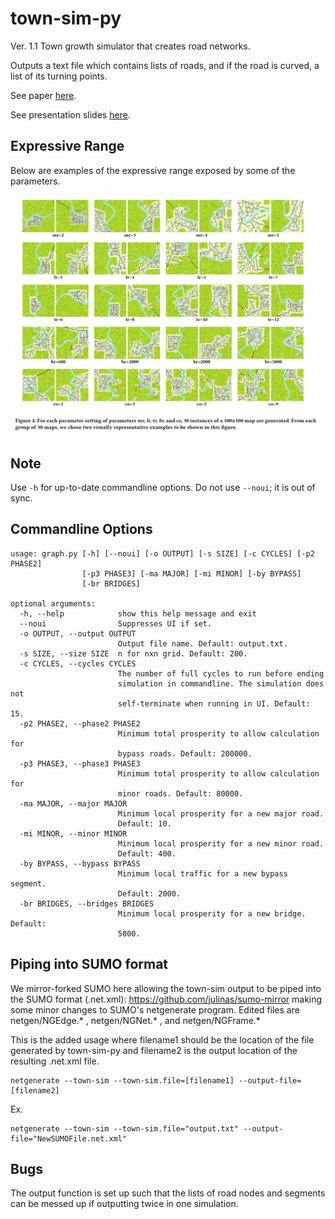 # town-sim-py
Ver. 1.1
Town growth simulator that creates road networks.

Outputs a text file which contains lists of roads, and if the road is curved, a list of its turning points. 

See paper [here](https://www.pcgworkshop.com/wp-content/uploads/2019/08/PCG2019_paper_7.pdf).

See presentation slides [here](Townsim_PCG_presentation.pdf).

## Expressive Range
Below are examples of the expressive range exposed by some of the parameters.

<img src="screenshots/ExpressiveRange.png" alt="expressive range screenshot" width="600"/>

## Note
Use `-h` for up-to-date commandline options. Do not use `--noui`; it is out of sync.

## Commandline Options
```
usage: graph.py [-h] [--noui] [-o OUTPUT] [-s SIZE] [-c CYCLES] [-p2 PHASE2]
                [-p3 PHASE3] [-ma MAJOR] [-mi MINOR] [-by BYPASS]
                [-br BRIDGES]

optional arguments:
  -h, --help            show this help message and exit
  --noui                Suppresses UI if set.
  -o OUTPUT, --output OUTPUT
                        Output file name. Default: output.txt.
  -s SIZE, --size SIZE  n for nxn grid. Default: 200.
  -c CYCLES, --cycles CYCLES
                        The number of full cycles to run before ending
                        simulation in commandline. The simulation does not
                        self-terminate when running in UI. Default: 15.
  -p2 PHASE2, --phase2 PHASE2
                        Minimum total prosperity to allow calculation for
                        bypass roads. Default: 200000.
  -p3 PHASE3, --phase3 PHASE3
                        Minimum total prosperity to allow calculation for
                        minor roads. Default: 80000.
  -ma MAJOR, --major MAJOR
                        Minimum local prosperity for a new major road.
                        Default: 10.
  -mi MINOR, --minor MINOR
                        Minimum local prosperity for a new minor road.
                        Default: 400.
  -by BYPASS, --bypass BYPASS
                        Minimum local traffic for a new bypass segment.
                        Default: 2000.
  -br BRIDGES, --bridges BRIDGES
                        Minimum local prosperity for a new bridge. Default:
                        5000.
```
## Piping into SUMO format
We mirror-forked SUMO here allowing the town-sim output to be piped into the SUMO format (.net.xml): https://github.com/julinas/sumo-mirror making some minor changes to SUMO's netgenerate program. Edited files are netgen/NGEdge.* , netgen/NGNet.* , and netgen/NGFrame.* 

This is the added usage where filename1 should be the location of the file generated by town-sim-py and filename2 is the output location of the resulting .net.xml file.
```
netgenerate --town-sim --town-sim.file=[filename1] --output-file=[filename2]
```
Ex.
```
netgenerate --town-sim --town-sim.file="output.txt" --output-file="NewSUMOFile.net.xml"
```

## Bugs
The output function is set up such that the lists of road nodes and segments can be messed up if outputting twice in one simulation.
